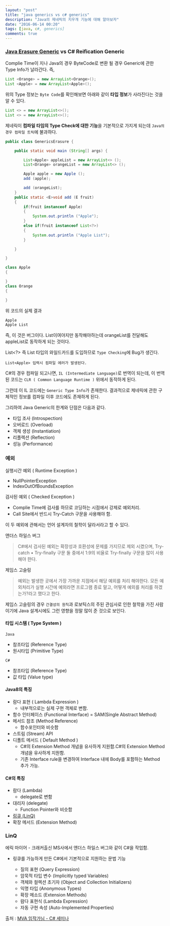 ```yaml
---
layout: "post"
title: "java generics vs c# generics"
description: "Java의 제네릭의 지우개 기능에 대해 알아보자"
date: "2016-06-14 00:20"
tags: [java, c#, generics]
comments: true
---
```


### [Java Erasure Generic](http://seungdols.tistory.com/421) vs C# Reification Generic

Complie Time이 지나 Java의 경우 ByteCode로 변환 될 경우 Generic에 관한 Type Info가 날라간다. 즉,

```java
List <Orange> = new ArrayList<Orange>();
List <Apple> = new ArrayList<Apple>();
```

위의 Type 정보는 `Byte Code`를 확인해보면 아래와 같이 **타입 정보**가 사라진다는 것을 알 수 있다.

```java
List <> = new ArrayList<>();
List <> = new ArrayList<>();
```

제네릭이 **컴파일 타임의 Type Check에 대한 기능**을 기본적으로 가지게 되는데 `Java의 경우 컴파일 트릭`에 불과하다.

```java
public class GenericsErasure {

    public static void main (String[] args) {

        List<Apple> appleList = new ArrayList<> ();
        List<Orange> orangeList = new ArrayList<> ();

        Apple apple = new Apple ();
        add (apple);

        add (orangeList);
    }
    public static <E>void add (E fruit)
    {
        if(fruit instanceof Apple)
        {
            System.out.println ("Apple");
        }
        else if(fruit instanceof List<?>)
        {
            System.out.println ("Apple List");
        }

    }

}

class Apple
{

}
class Orange
{

}
```

위 코드의 실제 결과

```bash
Apple
Apple List
```

즉, 이 것은 버그이다. List<Apple>이여야지만 동작해야하는데 orangeList를 전달해도 appleList로 동작하게 되는 것이다.

List<?> 즉 List 타입의 와일드카드를 도입하므로 `Type Checking`에 Bug가 생긴다.


`List<Apple> 입력시 컴파일 에러가 발생된다.`

C#의 경우 컴파일 되고나면, `IL (Intermediate Language)`로 번역이 되는데, 이 번역된 코드는 `CLR ( Common Language Runtime )` 위에서 동작하게 된다.

그런데 이 IL 코드에는 `Generic Type Info`가 존재한다. 결과적으로 제네릭에 관한 구체적인 정보를 컴파일 이후 코드에도 존재하게 된다.

그리하여 Java Generic의 한계와 단점은 다음과 같다.

  * 타입 조사 (Introspection)
  * 오버로드 (Overload)
  * 객체 생성 (Instantiation)
  * 리플렉션 (Reflection)
  * 성능 (Performance)



### 예외


실행시간 예외 ( Runtime Exception )

  * NullPointerException
  * IndexOutOfBoundsException

검사된 예외 ( Checked Exception )

  * Complie Time에 검사를 하므로 코딩하는 시점에서 강제로 예외처리.
  * Call Site에서 반드시 Try-Catch 구문을 사용해야 함.

이 두 예외에 관해서는 언어 설계자의 철학이 달라서라고 할 수 있다.


앤더스 하일스 버그

> C#에서 검사된 예외는 확장성과 호환성에 문제를 가지므로 제외 시켰으며, Try-catch • Try-finally 구문 둘 중에서 1:9의 비율로 Try-finally 구문을 많이 사용해야 한다.

제임스 고슬링

> 예외는 발생한 곳에서 가장 가까운 지점에서 해당 예외를 처리 해야한다. 모든 예외처리가 실행 시간에 예외라면 프로그램 종료 말고, 어떻게 예외를 처리를 하겠는가?라고 했다고 한다.

제임스 고슬링의 경우 `간결성의 원칙`과 로보틱스의 주된 관심사로 인한 철학을 가진 사람이기에 Java 설계시에도 그런 영향을 정말 많이 준 것으로 보인다.



#### 타입 시스템 ( Type System )

`Java`

* 참조타입 (Reference Type)
* 원시타입 (Primitive Type)

`C#`

* 참조타입 (Reference Type)
* 값 타입 (Value type)


#### Java8의 특징

* 람다 표현 ( Lambda Expression )
	- 내부적으로는 실제 구현 객체로 변함.
* 함수 인터페이스 (Functional Interface) = SAM(Single Abstract Method)
* 메서드 참조 (Method Reference)
    - 함수포인터와 비슷함
* 스트림 (Stream) API
* 디폴트 메서드 ( Default Method )
	- C#의 Extension Method 개념을 유사하게 지원함.C#의 Extension Method 개념을 유사하게 지원함.
    - 기존 Interface rule을 변경하여 Interface 내에 Body를 포함하는 Method 추가 가능.

#### C#의 특징

* 람다 (Lambda)
  - delegate로 변함
* 대리자 (delegate)
  - Function Pointer와 비슷함
* [링큐 (LinQ)](###LinQ)
* 확장 메서드 (Extension Method)

### LinQ

에릭 마이어 - 크래커출신 MS사에서 앤더스 하일스 버그와 같이 C#을 작업함.

* 링큐를 가능하게 만든 C#에서 기본적으로 지원하는 문법 기능

    - 질의 표현 (Query Expression)
    - 암묵적 타입 변수 (Implicitly typed Variables)
    - 객체와 컬렉션 초기자 (Object and Collection Initializers)
    - 익명 타입 (Anonymous Types)
    - 확장 메소드 (Extension Methods)
    - 람다 표현식 (Lambda Expression)
    - 자동 구현 속성 (Auto-Implemented Properties)



출처 : [MVA 임작가님 - C# 세미나](https://mva.microsoft.com/ko/training-courses/-c--11209?l=hXTcSPHBB_6704984382)
